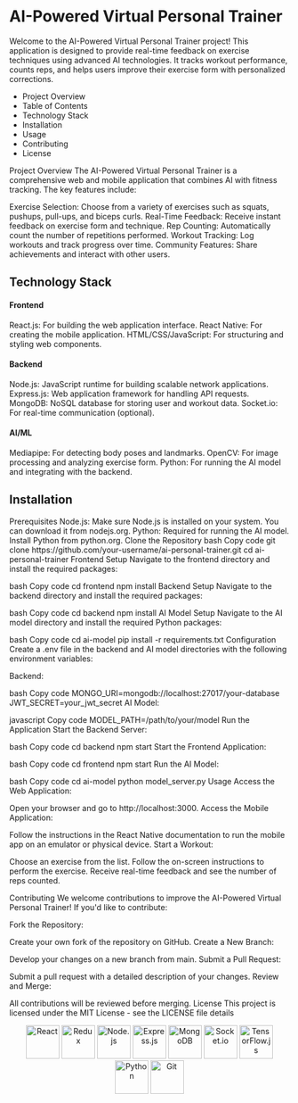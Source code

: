 <h1> AI-Powered Virtual Personal Trainer</h1>
Welcome to the AI-Powered Virtual Personal Trainer project! This application is designed to provide real-time feedback on exercise techniques using advanced AI technologies. It tracks workout performance, counts reps, and helps users improve their exercise form with personalized corrections.
<ul>
  <li>Project Overview</li>
    <li>Table of Contents</li>
    <li>Technology Stack</li>
    <li>Installation</li>
  <li>Usage</li>
  <li>Contributing</li>
  <li>License</li>
</ul>
Project Overview
The AI-Powered Virtual Personal Trainer is a comprehensive web and mobile application that combines AI with fitness tracking. The key features include:

Exercise Selection: Choose from a variety of exercises such as squats, pushups, pull-ups, and biceps curls.
Real-Time Feedback: Receive instant feedback on exercise form and technique.
Rep Counting: Automatically count the number of repetitions performed.
Workout Tracking: Log workouts and track progress over time.
Community Features: Share achievements and interact with other users.

<h2>Technology Stack</h2>
<h4>Frontend</h4>
React.js: For building the web application interface.
React Native: For creating the mobile application.
HTML/CSS/JavaScript: For structuring and styling web components.
 <h4>Backend</h4>
Node.js: JavaScript runtime for building scalable network applications.
Express.js: Web application framework for handling API requests.
MongoDB: NoSQL database for storing user and workout data.
Socket.io: For real-time communication (optional).
<h4>AI/ML</h4>
Mediapipe: For detecting body poses and landmarks.
OpenCV: For image processing and analyzing exercise form.
Python: For running the AI model and integrating with the backend.

<h2>Installation</h2>
Prerequisites
Node.js: Make sure Node.js is installed on your system. You can download it from nodejs.org.
Python: Required for running the AI model. Install Python from python.org.
Clone the Repository
bash
Copy code
git clone https://github.com/your-username/ai-personal-trainer.git
cd ai-personal-trainer
Frontend Setup
Navigate to the frontend directory and install the required packages:

bash
Copy code
cd frontend
npm install
Backend Setup
Navigate to the backend directory and install the required packages:

bash
Copy code
cd backend
npm install
AI Model Setup
Navigate to the AI model directory and install the required Python packages:

bash
Copy code
cd ai-model
pip install -r requirements.txt
Configuration
Create a .env file in the backend and AI model directories with the following environment variables:

Backend:

bash
Copy code
MONGO_URI=mongodb://localhost:27017/your-database
JWT_SECRET=your_jwt_secret
AI Model:

javascript
Copy code
MODEL_PATH=/path/to/your/model
Run the Application
Start the Backend Server:

bash
Copy code
cd backend
npm start
Start the Frontend Application:

bash
Copy code
cd frontend
npm start
Run the AI Model:

bash
Copy code
cd ai-model
python model_server.py
Usage
Access the Web Application:

Open your browser and go to http://localhost:3000.
Access the Mobile Application:

Follow the instructions in the React Native documentation to run the mobile app on an emulator or physical device.
Start a Workout:

Choose an exercise from the list.
Follow the on-screen instructions to perform the exercise.
Receive real-time feedback and see the number of reps counted.

Contributing
We welcome contributions to improve the AI-Powered Virtual Personal Trainer! If you'd like to contribute:

Fork the Repository:

Create your own fork of the repository on GitHub.
Create a New Branch:

Develop your changes on a new branch from main.
Submit a Pull Request:

Submit a pull request with a detailed description of your changes.
Review and Merge:

All contributions will be reviewed before merging.
License
This project is licensed under the MIT License - see the LICENSE file details
<p align="center"> <img src="https://cdn.worldvectorlogo.com/logos/react-2.svg" alt="React" width="60" height="60"/> <img src="https://cdn.worldvectorlogo.com/logos/redux.svg" alt="Redux" width="60" height="60"/> <img src="https://cdn.worldvectorlogo.com/logos/nodejs-icon.svg" alt="Node.js" width="60" height="60"/> <img src="https://cdn.worldvectorlogo.com/logos/express-109.svg" alt="Express.js" width="60" height="60"/> <img src="https://cdn.worldvectorlogo.com/logos/mongodb-icon-1.svg" alt="MongoDB" width="60" height="60"/> <img src="https://cdn.worldvectorlogo.com/logos/socket-io.svg" alt="Socket.io" width="60" height="60"/> <img src="https://cdn.worldvectorlogo.com/logos/tensorflow-2.svg" alt="TensorFlow.js" width="60" height="60"/> <img src="https://cdn.worldvectorlogo.com/logos/python-5.svg" alt="Python" width="60" height="60"/> <img src="https://cdn.worldvectorlogo.com/logos/git-icon.svg" alt="Git" width="60" height="60"/> </p>


